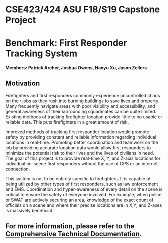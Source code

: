 # CSE423/424 ASU F18/S19 Capstone Project
# Benchmark: First Responder Tracking System
#### Members: Patrick Archer, Joshua Owens, Haoyu Xu, Jason Zellers

## Motivation
Firefighters and first responders commonly experience uncontrolled chaos on their jobs as they rush into burning buildings to save lives and property. Many frequently navigate areas with poor visibility and accessibility, and general awareness of their surrounding squadmates can be quite limited. Existing methods of tracking firefighter location provide little to no usable or reliable data. This puts firefighters in a great amount of risk.

Improved methods of tracking first responder location would promote safety by providing constant and reliable information regarding individual locations in real-time. Promoting better coordination and teamwork on the job by providing accurate location data would allow first responders to minimize the potential risk to their lives and the lives of civilians in need. The goal of this project is to provide real-time X, Y, and Z-axis locations for individual on-scene first responders without the use of GPS or an internet connection.

This system is not to be entirely specific to firefighters. It is capable of being utilized by other types of first responders, such as law enforcement and EMS. Coordination and hyper-awareness of every detail on the scene is critical to ensure the safety of everyone involved.  For example, when police or SWAT are actively securing an area, knowledge of the exact count of officials on a scene and where their precise locations are in X,Y, and Z-axes is massively beneficial.

## For more information, please refer to the [Comprehensive Technical Documentation](https://docs.google.com/document/d/1ydmMYP7WzZiBYYO7bbs8z_xTuEj2Cn52D5nfCjR_mMc/edit?usp=sharing).
